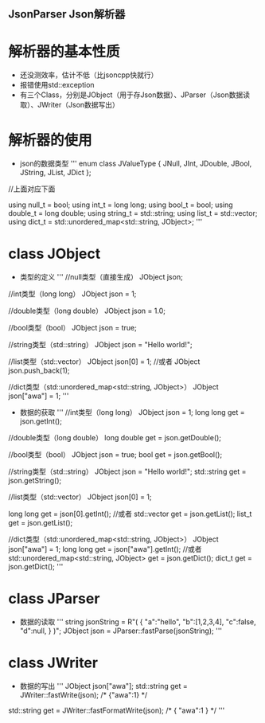 ﻿## JsonParser Json解析器

# 解析器的基本性质
- 还没测效率，估计不低（比jsoncpp快就行）
- 报错使用std::exception
- 有三个Class，分别是JObject（用于存Json数据）、JParser（Json数据读取）、JWriter（Json数据写出）

# 解析器的使用
- json的数据类型
'''
enum class JValueType
{
	JNull,
	JInt,
	JDouble,
	JBool,
	JString,
	JList,
	JDict
};

//上面对应下面

using null_t = bool;
using int_t = long long;
using bool_t = bool;
using double_t = long double;
using string_t = std::string;
using list_t = std::vector<JObject>;
using dict_t = std::unordered_map<std::string, JObject>;
'''

# class JObject
- 类型的定义
'''
//null类型（直接生成）
JObject json;

//int类型（long long）
JObject json = 1;

//double类型（long double）
JObject json = 1.0;

//bool类型（bool）
JObject json = true;

//string类型（std::string）
JObject json = "Hello world!";

//list类型（std::vector<JObject>）
JObject json[0] = 1;
//或者
JObject json.push_back(1);

//dict类型（std::unordered_map<std::string, JObject>）
JObject json["awa"] = 1;
'''
- 数据的获取
'''
//int类型（long long）
JObject json = 1;
long long get = json.getInt();

//double类型（long double）
long double get = json.getDouble();

//bool类型（bool）
JObject json = true;
bool get = json.getBool();

//string类型（std::string）
JObject json = "Hello world!";
std::string get = json.getString();

//list类型（std::vector<JObject>）
JObject json[0] = 1;

long long get = json[0].getInt();
//或者
std::vector<JObject> get = json.getList();
list_t get = json.getList();

//dict类型（std::unordered_map<std::string, JObject>）
JObject json["awa"] = 1;
long long get = json["awa"].getInt();
//或者
std::unordered_map<std::string, JObject> get = json.getDict();
dict_t get = json.getDict();
'''

# class JParser
- 数据的读取
'''
string jsonString = R"(
{
    "a":"hello",
    "b":[1,2,3,4],
    "c":false,
    "d":null,
}
)";
JObject json = JParser::fastParse(jsonString);
'''

# class JWriter
- 数据的写出
'''
JObject json["awa"];
std::string get = JWriter::fastWrite(json);
/*
{"awa":1}
*/

std::string get = JWriter::fastFormatWrite(json);
/*
{
	"awa":1
}
*/
'''